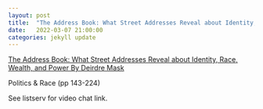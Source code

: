 ```yaml
---
layout: post
title:  "The Address Book: What Street Addresses Reveal about Identity, Race, Wealth, and Power (3/4)"
date:   2022-03-07 21:00:00
categories: jekyll update
---
```


[The Address Book: What Street Addresses Reveal about Identity, Race, Wealth, and Power By Deirdre Mask](https://bookshop.org/books/the-address-book-what-street-addresses-reveal-about-identity-race-wealth-and-power-9781250134769/9781250134769?aid=13448&listref=civic-tech-book-club-reading-list) 

Politics & Race (pp 143-224)

See listserv for video chat link. 
